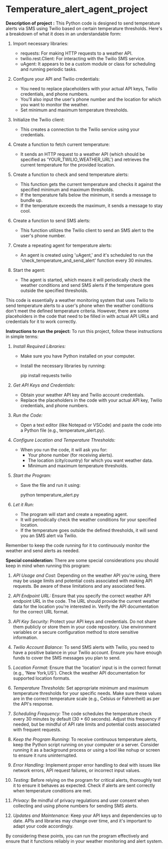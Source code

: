 # Temperature_alert_agent_project


**Description of project :**
This Python code is designed to send temperature alerts via SMS using Twilio based on certain temperature thresholds. Here's a breakdown of what it does in an understandable form:

1. Import necessary libraries:
   - requests: For making HTTP requests to a weather API.
   - twilio.rest.Client: For interacting with the Twilio SMS service.
   - uAgent: It appears to be a custom module or class for scheduling and running periodic tasks.

2. Configure your API and Twilio credentials:
   - You need to replace placeholders with your actual API keys, Twilio credentials, and phone numbers.
   - You'll also input the user's phone number and the location for which you want to monitor the weather.
   - Set minimum and maximum temperature thresholds.

3. Initialize the Twilio client:
   - This creates a connection to the Twilio service using your credentials.

4. Create a function to fetch current temperature:
   - It sends an HTTP request to a weather API (which should be specified as 'YOUR_TWILIO_WEATHER_URL') and retrieves the current temperature for the provided location.

5. Create a function to check and send temperature alerts:
   - This function gets the current temperature and checks it against the specified minimum and maximum thresholds.
   - If the temperature falls below the minimum, it sends a message to bundle up.
   - If the temperature exceeds the maximum, it sends a message to stay cool.

6. Create a function to send SMS alerts:
   - This function utilizes the Twilio client to send an SMS alert to the user's phone number.

7. Create a repeating agent for temperature alerts:
   - An agent is created using 'uAgent,' and it's scheduled to run the 'check_temperature_and_send_alert' function every 30 minutes.

8. Start the agent:
   - The agent is started, which means it will periodically check the weather conditions and send SMS alerts if the temperature goes outside the specified thresholds.

This code is essentially a weather monitoring system that uses Twilio to send temperature alerts to a user's phone when the weather conditions don't meet the defined temperature criteria. However, there are some placeholders in the code that need to be filled in with actual API URLs and credentials for it to work correctly.

**Instructions to run the project:**
To run this project, follow these instructions in simple terms:

1. *Install Required Libraries:*
   - Make sure you have Python installed on your computer.
   - Install the necessary libraries by running:
     
     pip install requests twilio
     

2. *Get API Keys and Credentials:*
   - Obtain your weather API key and Twilio account credentials.
   - Replace the placeholders in the code with your actual API key, Twilio credentials, and phone numbers.

3. *Run the Code:*
   - Open a text editor (like Notepad or VSCode) and paste the code into a Python file (e.g., temperature_alert.py).

4. *Configure Location and Temperature Thresholds:*
   - When you run the code, it will ask you for:
     - Your phone number (for receiving alerts).
     - The location (city/country) for which you want weather data.
     - Minimum and maximum temperature thresholds.

5. *Start the Program:*
   - Save the file and run it using:
     
     python temperature_alert.py
     

6. *Let it Run:*
   - The program will start and create a repeating agent.
   - It will periodically check the weather conditions for your specified location.
   - If the temperature goes outside the defined thresholds, it will send you an SMS alert via Twilio.

Remember to keep the code running for it to continuously monitor the weather and send alerts as needed.


**Special consideration:**
There are some special considerations you should keep in mind when running this program:

1. *API Usage and Cost:* Depending on the weather API you're using, there may be usage limits and potential costs associated with making API requests. Be aware of these limitations and any associated fees.

2. *API Endpoint URL:* Ensure that you specify the correct weather API endpoint URL in the code. The URL should provide the current weather data for the location you're interested in. Verify the API documentation for the correct URL format.

3. *API Key Security:* Protect your API keys and credentials. Do not share them publicly or store them in your code repository. Use environment variables or a secure configuration method to store sensitive information.

4. *Twilio Account Balance:* To send SMS alerts with Twilio, you need to have a positive balance in your Twilio account. Ensure you have enough funds to cover the SMS messages you plan to send.

5. *Location Format:* Ensure that the 'location' input is in the correct format (e.g., 'New York,US'). Check the weather API documentation for supported location formats.

6. *Temperature Thresholds:* Set appropriate minimum and maximum temperature thresholds for your specific needs. Make sure these values are in the correct temperature scale (e.g., Celsius or Fahrenheit) as per the API's response.

7. *Scheduling Frequency:* The code schedules the temperature check every 30 minutes by default (30 * 60 seconds). Adjust this frequency if needed, but be mindful of API rate limits and potential costs associated with frequent requests.

8. *Keep the Program Running:* To receive continuous temperature alerts, keep the Python script running on your computer or a server. Consider running it as a background process or using a tool like nohup or screen to ensure it runs uninterrupted.

9. *Error Handling:* Implement proper error handling to deal with issues like network errors, API request failures, or incorrect input values.

10. *Testing:* Before relying on the program for critical alerts, thoroughly test it to ensure it behaves as expected. Check if alerts are sent correctly when temperature conditions are met.

11. *Privacy:* Be mindful of privacy regulations and user consent when collecting and using phone numbers for sending SMS alerts.

12. *Updates and Maintenance:* Keep your API keys and dependencies up to date. APIs and libraries may change over time, and it's important to adapt your code accordingly.

By considering these points, you can run the program effectively and ensure that it functions reliably in your weather monitoring and alert system.












